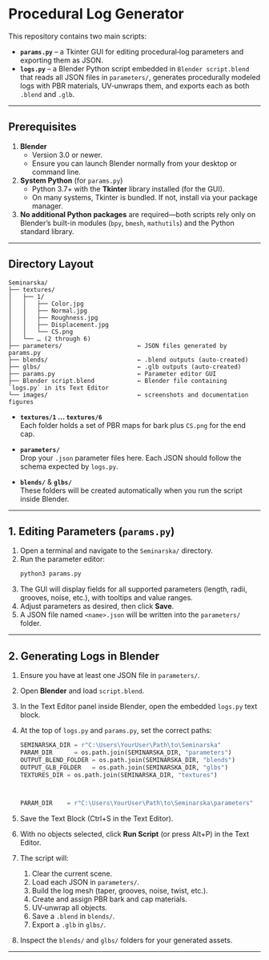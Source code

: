 # Procedural Log Generator

This repository contains two main scripts:

- **`params.py`** – a Tkinter GUI for editing procedural‐log parameters and exporting them as JSON.  
- **`logs.py`** – a Blender Python script embedded in `Blender script.blend` that reads all JSON files in `parameters/`, generates procedurally modeled logs with PBR materials, UV‐unwraps them, and exports each as both `.blend` and `.glb`.

---

## Prerequisites

1. **Blender**  
   - Version 3.0 or newer.  
   - Ensure you can launch Blender normally from your desktop or command line.  
2. **System Python** (for `params.py`)  
   - Python 3.7+ with the **Tkinter** library installed (for the GUI).  
   - On many systems, Tkinter is bundled. If not, install via your package manager.
3. **No additional Python packages** are required—both scripts rely only on Blender’s built-in modules (`bpy`, `bmesh`, `mathutils`) and the Python standard library.

---

## Directory Layout

```
Seminarska/
├── textures/
│   ├── 1/
│   │   ├── Color.jpg
│   │   ├── Normal.jpg
│   │   ├── Roughness.jpg
│   │   ├── Displacement.jpg
│   │   └── CS.png
│   └── … (2 through 6)
├── parameters/                     ← JSON files generated by params.py
├── blends/                         ← .blend outputs (auto-created)
├── glbs/                           ← .glb outputs (auto-created)
├── params.py                       ← Parameter editor GUI
├── Blender script.blend            ← Blender file containing `logs.py` in its Text Editor
└── images/                         ← screenshots and documentation figures
```

- **`textures/1` … `textures/6`**  
  Each folder holds a set of PBR maps for bark plus `CS.png` for the end cap.

- **`parameters/`**  
  Drop your `.json` parameter files here. Each JSON should follow the schema expected by `logs.py`.

- **`blends/`** & **`glbs/`**  
  These folders will be created automatically when you run the script inside Blender.

---

## 1. Editing Parameters (`params.py`)

1. Open a terminal and navigate to the `Seminarska/` directory.
2. Run the parameter editor:
   ```bash
   python3 params.py
   ```
3. The GUI will display fields for all supported parameters (length, radii, grooves, noise, etc.), with tooltips and value ranges.
4. Adjust parameters as desired, then click **Save**.  
5. A JSON file named `<name>.json` will be written into the `parameters/` folder.


---

## 2. Generating Logs in Blender

1. Ensure you have at least one JSON file in `parameters/`.
2. Open **Blender** and load `script.blend`.
3. In the Text Editor panel inside Blender, open the embedded `logs.py` text block.
4. At the top of `logs.py` and `params.py`, set the correct paths:
   ```python
   SEMINARSKA_DIR = r"C:\Users\YourUser\Path\to\Seminarska"
   PARAM_DIR      = os.path.join(SEMINARSKA_DIR, "parameters")
   OUTPUT_BLEND_FOLDER = os.path.join(SEMINARSKA_DIR, "blends")
   OUTPUT_GLB_FOLDER   = os.path.join(SEMINARSKA_DIR, "glbs")
   TEXTURES_DIR = os.path.join(SEMINARSKA_DIR, "textures")
   
   
   
   PARAM_DIR    = r"C:\Users\YourUser\Path\to\Seminarska\parameters"
   ```
5. Save the Text Block (Ctrl+S in the Text Editor).
6. With no objects selected, click **Run Script** (or press Alt+P) in the Text Editor.
7. The script will:
   1. Clear the current scene.  
   2. Load each JSON in `parameters/`.  
   3. Build the log mesh (taper, grooves, noise, twist, etc.).  
   4. Create and assign PBR bark and cap materials.  
   5. UV‐unwrap all objects.  
   6. Save a `.blend` in `blends/`.  
   7. Export a `.glb` in `glbs/`.  

7. Inspect the `blends/` and `glbs/` folders for your generated assets.

---
